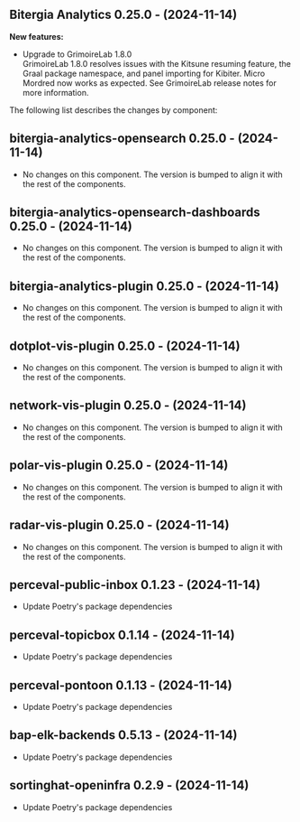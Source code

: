 ## Bitergia Analytics 0.25.0 - (2024-11-14)

**New features:**

 * Upgrade to GrimoireLab 1.8.0\
   GrimoireLab 1.8.0 resolves issues with the Kitsune resuming feature,
   the Graal package namespace, and panel importing for Kibiter. Micro
   Mordred now works as expected. See GrimoireLab release notes for more
   information.

The following list describes the changes by component:

  ## bitergia-analytics-opensearch 0.25.0 - (2024-11-14)
  
  * No changes on this component. The version is bumped to align it
    with the rest of the components.
  ## bitergia-analytics-opensearch-dashboards 0.25.0 - (2024-11-14)
  
  * No changes on this component. The version is bumped to align it
    with the rest of the components.
  ## bitergia-analytics-plugin 0.25.0 - (2024-11-14)
  
  * No changes on this component. The version is bumped to align it
    with the rest of the components.
  ## dotplot-vis-plugin 0.25.0 - (2024-11-14)
  
  * No changes on this component. The version is bumped to align it
    with the rest of the components.
  ## network-vis-plugin 0.25.0 - (2024-11-14)
  
  * No changes on this component. The version is bumped to align it
    with the rest of the components.
  ## polar-vis-plugin 0.25.0 - (2024-11-14)
  
  * No changes on this component. The version is bumped to align it
    with the rest of the components.
  ## radar-vis-plugin 0.25.0 - (2024-11-14)
  
  * No changes on this component. The version is bumped to align it
    with the rest of the components.
  ## perceval-public-inbox 0.1.23 - (2024-11-14)
  
  * Update Poetry's package dependencies
  ## perceval-topicbox 0.1.14 - (2024-11-14)
  
  * Update Poetry's package dependencies
  ## perceval-pontoon 0.1.13 - (2024-11-14)
  
  * Update Poetry's package dependencies
  ## bap-elk-backends 0.5.13 - (2024-11-14)
  
  * Update Poetry's package dependencies
  ## sortinghat-openinfra 0.2.9 - (2024-11-14)
  
  * Update Poetry's package dependencies
